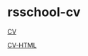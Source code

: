 # rsschool-cv
[CV](https://ilya-kupreichyk.github.io/rsschool-cv/cv)

[CV-HTML](https://ilya-kupreichyk.github.io/rsschool-cv/)